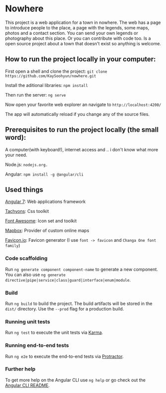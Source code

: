 # Nowhere

This project is a web application for a town in nowhere. 
The web has a page to introduce people to the place, a page with the legends, some maps, photos and a contact section.
You can send your own legends or photography about this place. Or you can contribute with code too.
Is a open source project about a town that doesn't exist so anything is welcome.

## How to run the project locally in your computer:

First open a shell and clone the project:
`git clone https://github.com/KaySoohyun/nowhere.git`

Install the aditional libraries:
`npm install`

Then run the server:
`ng serve`

Now open your favorite web explorer an navigate to `http://localhost:4200/`

The app will automatically reload if you change any of the source files.

## Prerequisites to run the project locally (the small word):

A computer(with keyboard!), internet access and .. i don't know what more your need.

Node.js: `nodejs.org.`

Angular: `npm install -g @angular/cli`

## Used things
[Angular 7](https://angular.io): Web applications framework

[Tachyons](https://tachyons.io/): Css toolkit

[Font Awesome](https://fontawesome.com/): Icon set and toolkit

[Mapbox](https://www.mapbox.com/): Provider of custom online maps

[Favicon.io](favicon.io/): Favicon generator (I use `font -> favicon` and `Changa One font family`)

### Code scaffolding
Run `ng generate component component-name` to generate a new component. You can also use `ng generate directive|pipe|service|class|guard|interface|enum|module`.

### Build

Run `ng build` to build the project. The build artifacts will be stored in the `dist/` directory. Use the `--prod` flag for a production build.

### Running unit tests

Run `ng test` to execute the unit tests via [Karma](https://karma-runner.github.io).

### Running end-to-end tests

Run `ng e2e` to execute the end-to-end tests via [Protractor](http://www.protractortest.org/).

### Further help

To get more help on the Angular CLI use `ng help` or go check out the [Angular CLI README](https://github.com/angular/angular-cli/blob/master/README.md).
